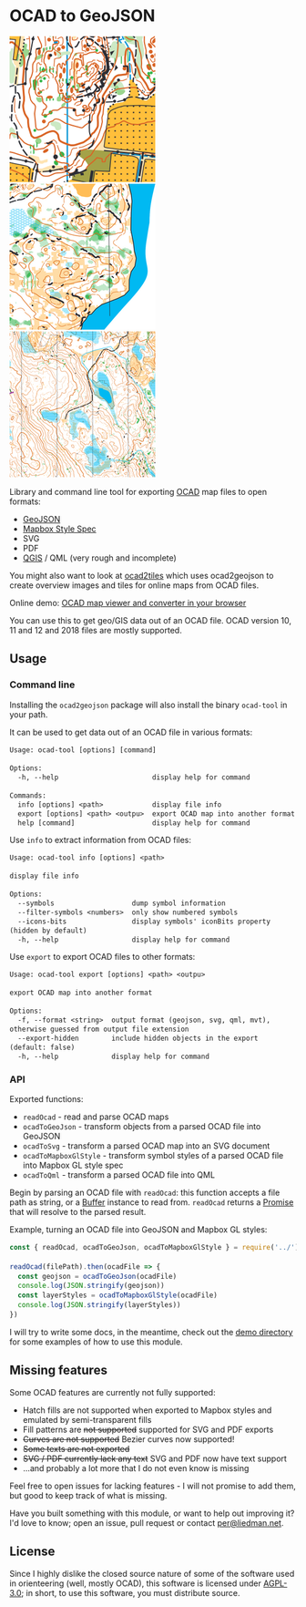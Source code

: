 # OCAD to GeoJSON

![Example Map Output 1](example-images/1.png)
![Example Map Output 2](example-images/2.png)
![Example Map Output 3](example-images/3.png)

Library and command line tool for exporting [OCAD](https://www.ocad.com/) map files to open formats:

- [GeoJSON](http://geojson.org/)
- [Mapbox Style Spec](https://www.mapbox.com/mapbox-gl-js/style-spec/)
- SVG
- PDF
- [QGIS](https://qgis.org/en/site/) / QML (very rough and incomplete)

You might also want to look at [ocad2tiles](https://github.com/perliedman/ocad2tiles) which uses ocad2geojson to create overview images and tiles for online maps from OCAD files.

Online demo: [OCAD map viewer and converter in your browser](https://www.liedman.net/ocad2geojson/)

You can use this to get geo/GIS data out of an OCAD file. OCAD version 10, 11 and 12 and 2018 files are mostly supported.

## Usage

### Command line

Installing the `ocad2geojson` package will also install the binary `ocad-tool` in
your path.

It can be used to get data out of an OCAD file in various formats:

```
Usage: ocad-tool [options] [command]

Options:
  -h, --help                       display help for command

Commands:
  info [options] <path>            display file info
  export [options] <path> <outpu>  export OCAD map into another format
  help [command]                   display help for command
```

Use `info` to extract information from OCAD files:

```
Usage: ocad-tool info [options] <path>

display file info

Options:
  --symbols                   dump symbol information
  --filter-symbols <numbers>  only show numbered symbols
  --icons-bits                display symbols' iconBits property (hidden by default)
  -h, --help                  display help for command
```

Use `export` to export OCAD files to other formats:

```
Usage: ocad-tool export [options] <path> <outpu>

export OCAD map into another format

Options:
  -f, --format <string>  output format (geojson, svg, qml, mvt), otherwise guessed from output file extension
  --export-hidden        include hidden objects in the export (default: false)
  -h, --help             display help for command
```

### API

Exported functions:

- `readOcad` - read and parse OCAD maps
- `ocadToGeoJson` - transform objects from a parsed OCAD file into GeoJSON
- `ocadToSvg` - transform a parsed OCAD map into an SVG document
- `ocadToMapboxGlStyle` - transform symbol styles of a parsed OCAD file into Mapbox GL style spec
- `ocadToQml` - transform a parsed OCAD file into QML

Begin by parsing an OCAD file with `readOcad`: this function accepts a file path
as string, or a [Buffer](https://nodejs.org/api/buffer.html) instance to read from.
`readOcad` returns a [Promise](https://developer.mozilla.org/en-US/docs/Web/JavaScript/Reference/Global_Objects/Promise) that will resolve to the parsed result.

Example, turning an OCAD file into GeoJSON and Mapbox GL styles:

```js
const { readOcad, ocadToGeoJson, ocadToMapboxGlStyle } = require('../')

readOcad(filePath).then(ocadFile => {
  const geojson = ocadToGeoJson(ocadFile)
  console.log(JSON.stringify(geojson))
  const layerStyles = ocadToMapboxGlStyle(ocadFile)
  console.log(JSON.stringify(layerStyles))
})
```

I will try to write some docs, in the meantime, check out the [demo directory](demo) for some examples of how to use this module.

## Missing features

Some OCAD features are currently not fully supported:

- Hatch fills are not supported when exported to Mapbox styles and emulated by semi-transparent fills
- Fill patterns are ~~not supported~~ supported for SVG and PDF exports
- ~~Curves are not supported~~ Bezier curves now supported!
- ~~Some texts are not exported~~
- ~~SVG / PDF currently lack any text~~ SVG and PDF now have text support
- ...and probably a lot more that I do not even know is missing

Feel free to open issues for lacking features - I will not promise to add them, but good to keep track of what is missing.

Have you built something with this module, or want to help out improving it? I'd love to know; open an issue, pull request or contact [per@liedman.net](mailto:per@liedman.net).

## License

Since I highly dislike the closed source nature of some of the software used in orienteering (well, mostly OCAD),
this software is licensed under [AGPL-3.0](LICENSE); in short, to use this software, you must distribute source.
